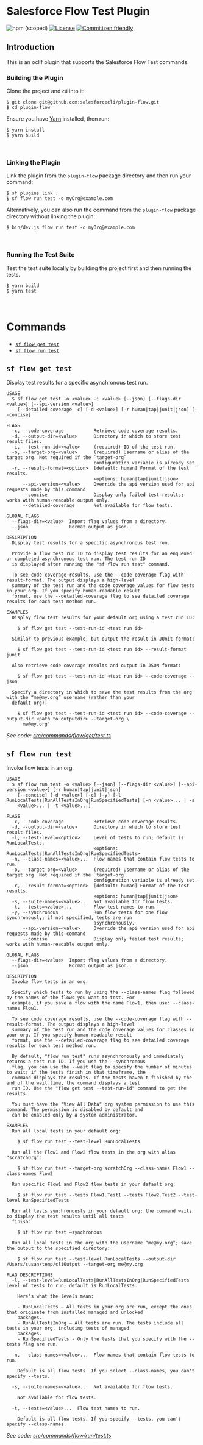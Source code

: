 # Salesforce Flow Test Plugin

![npm (scoped)](https://img.shields.io/npm/v/@salesforce/plugin-flow)
[![License](https://img.shields.io/badge/License-Apache--2.0-blue.svg)](https://opensource.org/license/apache-2-0)
[![Commitizen friendly](https://img.shields.io/badge/commitizen-friendly-brightgreen.svg)](http://commitizen.github.io/cz-cli/)

## Introduction

This is an oclif plugin that supports the Salesforce Flow Test commands.

### Building the Plugin

Clone the project and `cd` into it:

```
$ git clone git@github.com:salesforcecli/plugin-flow.git
$ cd plugin-flow
```

Ensure you have [Yarn](https://yarnpkg.com/) installed, then run:

```
$ yarn install
$ yarn build
```

<br />

### Linking the Plugin

Link the plugin from the `plugin-flow` package directory and then run your command:

```
$ sf plugins link .
$ sf flow run test -o myOrg@example.com
```

Alternatively, you can also run the command from the `plugin-flow` package directory without linking the plugin:

```
$ bin/dev.js flow run test -o myOrg@example.com
```

<br />

### Running the Test Suite

Test the test suite locally by building the project first and then running the tests.

```
$ yarn build
$ yarn test
```

<br />

# Commands

<!-- commands -->

- [`sf flow get test`](#sf-flow-get-test)
- [`sf flow run test`](#sf-flow-run-test)

## `sf flow get test`

Display test results for a specific asynchronous test run.

```
USAGE
  $ sf flow get test -o <value> -i <value> [--json] [--flags-dir <value>] [--api-version <value>]
    [--detailed-coverage -c] [-d <value>] [-r human|tap|junit|json] [--concise]

FLAGS
  -c, --code-coverage           Retrieve code coverage results.
  -d, --output-dir=<value>      Directory in which to store test result files.
  -i, --test-run-id=<value>     (required) ID of the test run.
  -o, --target-org=<value>      (required) Username or alias of the target org. Not required if the `target-org`
                                configuration variable is already set.
  -r, --result-format=<option>  [default: human] Format of the test results.
                                <options: human|tap|junit|json>
      --api-version=<value>     Override the api version used for api requests made by this command
      --concise                 Display only failed test results; works with human-readable output only.
      --detailed-coverage       Not available for flow tests.

GLOBAL FLAGS
  --flags-dir=<value>  Import flag values from a directory.
  --json               Format output as json.

DESCRIPTION
  Display test results for a specific asynchronous test run.

  Provide a flow test run ID to display test results for an enqueued or completed asynchronous test run. The test run ID
  is displayed after running the "sf flow run test" command.

  To see code coverage results, use the --code-coverage flag with --result-format. The output displays a high-level
  summary of the test run and the code coverage values for flow tests in your org. If you specify human-readable result
  format, use the --detailed-coverage flag to see detailed coverage results for each test method run.

EXAMPLES
  Display flow test results for your default org using a test run ID:

    $ sf flow get test --test-run-id <test run id>

  Similar to previous example, but output the result in JUnit format:

    $ sf flow get test --test-run-id <test run id> --result-format junit

  Also retrieve code coverage results and output in JSON format:

    $ sf flow get test --test-run-id <test run id> --code-coverage --json

  Specify a directory in which to save the test results from the org with the “me@my.org” username (rather than your
  default org):

    $ sf flow get test --test-run-id <test run id> --code-coverage --output-dir <path to outputdir> --target-org \
      me@my.org'
```

_See code: [src/commands/flow/get/test.ts](https://github.com/salesforcecli/plugin-flow/blob/1.0.2/src/commands/flow/get/test.ts)_

## `sf flow run test`

Invoke flow tests in an org.

```
USAGE
  $ sf flow run test -o <value> [--json] [--flags-dir <value>] [--api-version <value>] [-r human|tap|junit|json]
    [--concise] [-d <value>] [-c] [-y] [-l RunLocalTests|RunAllTestsInOrg|RunSpecifiedTests] [-n <value>... | -s
    <value>... | -t <value>...]

FLAGS
  -c, --code-coverage           Retrieve code coverage results.
  -d, --output-dir=<value>      Directory in which to store test result files.
  -l, --test-level=<option>     Level of tests to run; default is RunLocalTests.
                                <options: RunLocalTests|RunAllTestsInOrg|RunSpecifiedTests>
  -n, --class-names=<value>...  Flow names that contain flow tests to run.
  -o, --target-org=<value>      (required) Username or alias of the target org. Not required if the `target-org`
                                configuration variable is already set.
  -r, --result-format=<option>  [default: human] Format of the test results.
                                <options: human|tap|junit|json>
  -s, --suite-names=<value>...  Not available for flow tests.
  -t, --tests=<value>...        Flow test names to run.
  -y, --synchronous             Run flow tests for one flow synchronously; if not specified, tests are run
                                asynchronously.
      --api-version=<value>     Override the api version used for api requests made by this command
      --concise                 Display only failed test results; works with human-readable output only.

GLOBAL FLAGS
  --flags-dir=<value>  Import flag values from a directory.
  --json               Format output as json.

DESCRIPTION
  Invoke flow tests in an org.

  Specify which tests to run by using the --class-names flag followed by the names of the flows you want to test. For
  example, if you save a flow with the name Flow1, then use: --class-names Flow1.

  To see code coverage results, use the --code-coverage flag with --result-format. The output displays a high-level
  summary of the test run and the code coverage values for classes in your org. If you specify human-readable result
  format, use the --detailed-coverage flag to see detailed coverage results for each test method run.

  By default, "flow run test" runs asynchronously and immediately returns a test run ID. If you use the -–synchronous
  flag, you can use the --wait flag to specify the number of minutes to wait; if the tests finish in that timeframe, the
  command displays the results. If the tests haven't finished by the end of the wait time, the command displays a test
  run ID. Use the "flow get test --test-run-id" command to get the results.

  You must have the "View All Data" org system permission to use this command. The permission is disabled by default and
  can be enabled only by a system administrator.

EXAMPLES
  Run all local tests in your default org:

    $ sf flow run test --test-level RunLocalTests

  Run all the Flow1 and Flow2 flow tests in the org with alias “scratchOrg”:

    $ sf flow run test --target-org scratchOrg --class-names Flow1 --class-names Flow2

  Run specific Flow1 and Flow2 flow tests in your default org:

    $ sf flow run test --tests Flow1.Test1 --tests Flow2.Test2 --test-level RunSpecifiedTests

  Run all tests synchronously in your default org; the command waits to display the test results until all tests
  finish:

    $ sf flow run test –synchronous

  Run all local tests in the org with the username “me@my.org”; save the output to the specified directory:

    $ sf flow run test --test-level RunLocalTests --output-dir /Users/susan/temp/cliOutput --target-org me@my.org

FLAG DESCRIPTIONS
  -l, --test-level=RunLocalTests|RunAllTestsInOrg|RunSpecifiedTests  Level of tests to run; default is RunLocalTests.

    Here's what the levels mean:

    - RunLocalTests — All tests in your org are run, except the ones that originate from installed managed and unlocked
    packages.
    - RunAllTestsInOrg — All tests are run. The tests include all tests in your org, including tests of managed
    packages.
    - RunSpecifiedTests - Only the tests that you specify with the --tests flag are run.

  -n, --class-names=<value>...  Flow names that contain flow tests to run.

    Default is all flow tests. If you select --class-names, you can't specify --tests.

  -s, --suite-names=<value>...  Not available for flow tests.

    Not available for flow tests.

  -t, --tests=<value>...  Flow test names to run.

    Default is all flow tests. If you specify --tests, you can't specify --class-names.
```

_See code: [src/commands/flow/run/test.ts](https://github.com/salesforcecli/plugin-flow/blob/1.0.2/src/commands/flow/run/test.ts)_

<!-- commandsstop -->
